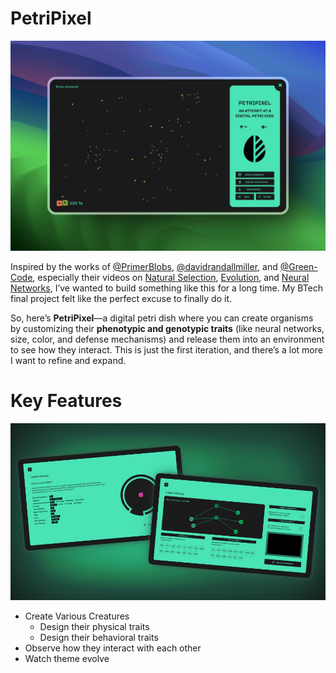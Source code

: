 # **PetriPixel**

![Home Screen](./assets/images/docs/home-beautified.png)

Inspired by the works of [@PrimerBlobs](https://www.youtube.com/@PrimerBlobs), [@davidrandallmiller](https://www.youtube.com/@davidrandallmiller), and [@Green-Code](https://www.youtube.com/@Green-Code), especially their videos on [Natural Selection](https://youtu.be/0ZGbIKd0XrM), [Evolution](https://youtu.be/N3tRFayqVtk), and [Neural Networks](https://youtu.be/cAkMcPfY_Ns), I’ve wanted to build something like this for a long time. My BTech final project felt like the perfect excuse to finally do it.

So, here’s **PetriPixel**—a digital petri dish where you can create organisms by customizing their **phenotypic and genotypic traits** (like neural networks, size, color, and defense mechanisms) and release them into an environment to see how they interact. This is just the first iteration, and there’s a lot more I want to refine and expand.

# Key Features

![Laboratory](./assets/images/docs/lab-beautified.png)

-   Create Various Creatures
    -   Design their physical traits
    -   Design their behavioral traits
-   Observe how they interact with each other
-   Watch theme evolve